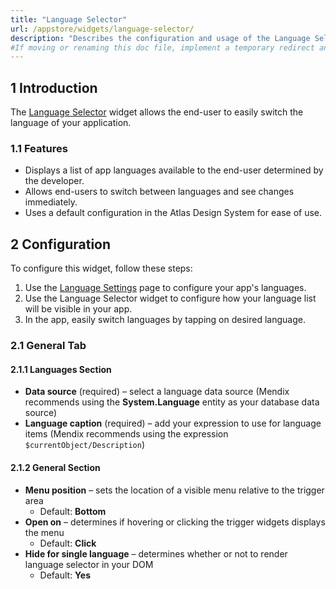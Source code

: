 ```yaml
---
title: "Language Selector"
url: /appstore/widgets/language-selector/
description: "Describes the configuration and usage of the Language Selector widget, which is available in the Mendix Marketplace."
#If moving or renaming this doc file, implement a temporary redirect and let the respective team know they should update the URL in the product. See Mapping to Products for more details.
---
```


## 1 Introduction

The [Language Selector](https://marketplace.mendix.com/link/component/202738/) widget allows the end-user to easily switch the language of your application.

### 1.1 Features

* Displays a list of app languages available to the end-user determined by the developer.
* Allows end-users to switch between languages and see changes immediately.
* Uses a default configuration in the Atlas Design System for ease of use.

## 2 Configuration

To configure this widget, follow these steps:

1. Use the [Language Settings](/refguide/language-settings/) page to configure your app's languages.
1. Use the Language Selector widget to configure how your language list will be visible in your app.
1. In the app, easily switch languages by tapping on desired language.

### 2.1 General Tab

#### 2.1.1 Languages Section

* **Data source** (required) – select a language data source (Mendix recommends using the **System.Language** entity as your database data source)
* **Language caption** (required) – add your expression to use for language items (Mendix recommends using the expression `$currentObject/Description`)

#### 2.1.2 General Section

* **Menu position** – sets the location of a visible menu relative to the trigger area 
    * Default: **Bottom**
* **Open on** – determines if hovering or clicking the trigger widgets displays the menu
    * Default: **Click**
* **Hide for single language** – determines whether or not to render language selector in your DOM 
    * Default: **Yes**
